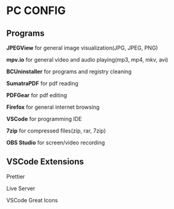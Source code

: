 # PC CONFIG

## Programs

**JPEGView** for general image visualization(JPG, JPEG, PNG)

**mpv.io** for general video and audio playing(mp3, mp4, mkv, avi)

**BCUninstaller** for programs and registry cleaning

**SumatraPDF** for pdf reading

**PDFGear** for pdf editing

**Firefox** for general internet browsing

**VSCode** for programming IDE

**7zip** for compressed files(zip, rar, 7zip)

**OBS Studio** for screen/video recording

## VSCode Extensions

Prettier

Live Server

VSCode Great Icons
